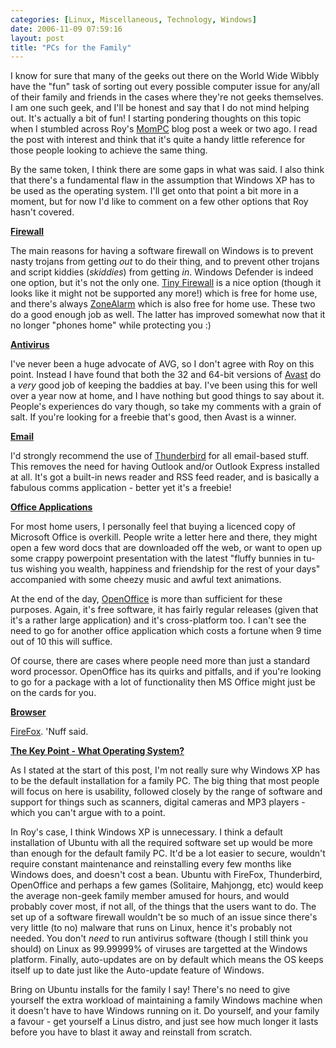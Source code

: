 ```yaml
---
categories: [Linux, Miscellaneous, Technology, Windows]
date: 2006-11-09 07:59:16
layout: post
title: "PCs for the Family"
---
```

I know for sure that many of the geeks out there on the World Wide Wibbly have the "fun" task of sorting out every possible computer issue for any/all of their family and friends in the cases where they're not geeks themselves. I am one such geek, and I'll be honest and say that I do not mind helping out. It's actually a bit of fun! I starting pondering thoughts on this topic when I stumbled across Roy's <a href="http://weblogs.asp.net/rosherove/archive/posts/MomPC-_2D00_-Creating-a-parent-safe-PC.aspx" title="ISerializable - Roy Osherove's Blog : MomPC - Creating a parent safe PC" target="_blank">MomPC</a> blog post a week or two ago. I read the post with interest and think that it's quite a handy little reference for those people looking to achieve the same thing.

By the same token, I think there are some gaps in what was said. I also think that there's a fundamental flaw in the assumption that Windows XP has to be used as the operating system. I'll get onto that point a bit more in a moment, but for now I'd like to comment on a few other options that Roy hasn't covered.

<strong><u>Firewall</u></strong>

The main reasons for having a software firewall on Windows is to prevent nasty trojans from getting <em>out</em> to do their thing, and to prevent other trojans and script kiddies (<em>skiddies</em>) from getting <em>in</em>. Windows Defender is indeed one option, but it's not the only one. <a href="http://www.webmasterfree.com/tpfw.html" title="Tiny Firewall" target="_blank">Tiny Firewall</a> is a nice option (though it looks like it might not be supported any more!) which is free for home use, and there's always <a href="http://www.zonelabs.com/store/content/company/products/znalm/freeDownload.jsp?dc=12bms&ctry=GB&lang=en" title="Zone Labs ZoneAlarm" target="_blank">ZoneAlarm</a> which is also free for home use. These two do a good enough job as well. The latter has improved somewhat now that it no longer "phones home" while protecting you :)

<strong><u>Antivirus</u></strong>

I've never been a huge advocate of AVG, so I don't agree with Roy on this point. Instead I have found that both the 32 and 64-bit versions of <a href="http://www.avast.com/" title="Avast" target="_blank">Avast</a> do a <em>very</em> good job of keeping the baddies at bay. I've been using this for well over a year now at home, and I have nothing but good things to say about it. People's experiences do vary though, so take my comments with a grain of salt. If you're looking for a freebie that's good, then Avast is a winner.

<strong><u>Email</u></strong>

I'd strongly recommend the use of <a href="http://www.mozilla.com/thunderbird/" title="Mozilla Thunderbird" target="_blank">Thunderbird</a> for all email-based stuff. This removes the need for having Outlook and/or Outlook Express installed at all. It's got a built-in news reader and RSS feed reader, and is basically a fabulous comms application - better yet it's a freebie!

<strong><u>Office Applications</u></strong>

For most home users, I personally feel that buying a licenced copy of Microsoft Office is overkill. People write a letter here and there, they might open a few word docs that are downloaded off the web, or want to open up some crappy powerpoint presentation with the latest "fluffy bunnies in tu-tus wishing you wealth, happiness and friendship for the rest of your days" accompanied with some cheezy music and awful text animations.

At the end of the day, <a href="http://www.openoffice.org/" title="OpenOffice" target="_blank">OpenOffice</a> is more than sufficient for these purposes. Again, it's free software, it has fairly regular releases (given that it's a rather large application) and it's cross-platform too. I can't see the need to go for another office application which costs a fortune when 9 time out of 10 this will suffice.

Of course, there are cases where people need more than just a standard word processor. OpenOffice has its quirks and pitfalls, and if you're looking to go for a package with a lot of functionality then MS Office might just be on the cards for you.

<strong><u>Browser</u></strong>

<a href="http://www.getfirefox.com/" title="FireFox" target="_blank">FireFox</a>. 'Nuff said.

<strong><u>The Key Point - What Operating System?</u></strong>

As I stated at the start of this post, I'm not really sure why Windows XP has to be the default installation for a family PC. The big thing that most people will focus on here is usability, followed closely by the range of software and support for things such as scanners, digital cameras and MP3 players - which you can't argue with to a point.

In Roy's case, I think Windows XP is unnecessary. I think a default installation of Ubuntu with all the required software set up would be more than enough for the default family PC. It'd be a lot easier to secure, wouldn't require constant maintenance and reinstalling every few months like Windows does, and doesn't cost a bean. Ubuntu with FireFox, Thunderbird, OpenOffice and perhaps a few games (Solitaire, Mahjongg, etc) would keep the average non-geek family member amused for hours, and would probably cover most, if not all, of the things that the users want to do. The set up of a software firewall wouldn't be so much of an issue since there's very little (to no) malware that runs on Linux, hence it's probably not needed. You don't <em>need</em> to run antivirus software (though I still think you should) on Linux as 99.99999% of viruses are targetted at the Windows platform. Finally, auto-updates are on by default which means the OS keeps itself up to date just like the Auto-update feature of Windows.

Bring on Ubuntu installs for the family I say! There's no need to give yourself the extra workload of maintaining a family Windows machine when it doesn't have to have Windows running on it. Do yourself, and your family a favour - get yourself a Linus distro, and just see how much longer it lasts before you have to blast it away and reinstall from scratch.

